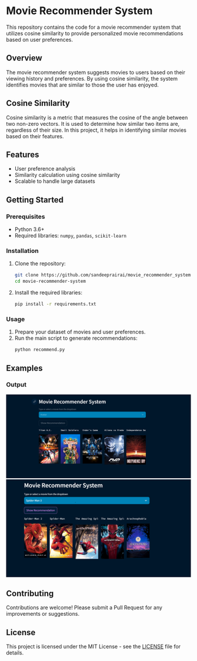 # Movie Recommender System

This repository contains the code for a movie recommender system that utilizes cosine similarity to provide personalized movie recommendations based on user preferences.

## Overview

The movie recommender system suggests movies to users based on their viewing history and preferences. By using cosine similarity, the system identifies movies that are similar to those the user has enjoyed.

## Cosine Similarity

Cosine similarity is a metric that measures the cosine of the angle between two non-zero vectors. It is used to determine how similar two items are, regardless of their size. In this project, it helps in identifying similar movies based on their features.

## Features

- User preference analysis
- Similarity calculation using cosine similarity
- Scalable to handle large datasets

## Getting Started

### Prerequisites

- Python 3.6+
- Required libraries: `numpy`, `pandas`, `scikit-learn`

### Installation

1. Clone the repository:
    ```bash
    git clone https://github.com/sandeeprairai/movie_recommender_system.git
    cd movie-recommender-system
    ```

2. Install the required libraries:
    ```bash
    pip install -r requirements.txt
    ```

### Usage

1. Prepare your dataset of movies and user preferences.
2. Run the main script to generate recommendations:
    ```bash
    python recommend.py
    ```

## Examples

### Output

![Movie Recommendations Output](movie_recomm1.PNG)
![Movie Recommendations Output](movie_recomm2.PNG)

## Contributing

Contributions are welcome! Please submit a Pull Request for any improvements or suggestions.

## License

This project is licensed under the MIT License - see the [LICENSE](LICENSE) file for details.
